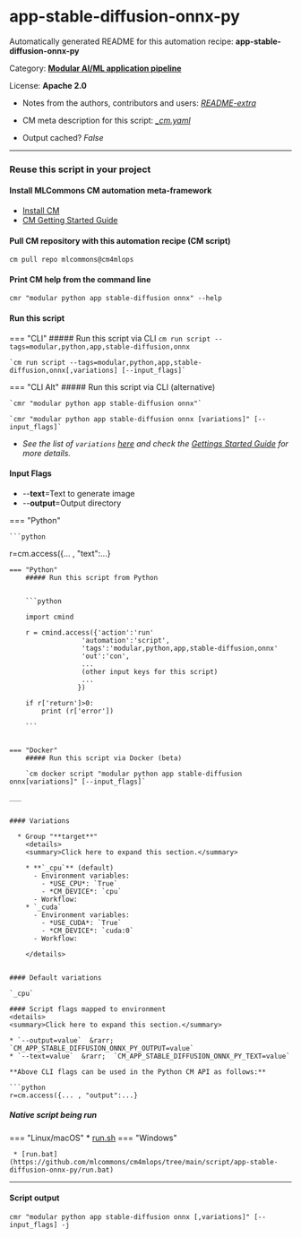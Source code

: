 # app-stable-diffusion-onnx-py
Automatically generated README for this automation recipe: **app-stable-diffusion-onnx-py**

Category: **[Modular AI/ML application pipeline](..)**

License: **Apache 2.0**

* Notes from the authors, contributors and users: [*README-extra*](https://github.com/mlcommons/cm4mlops/tree/main/script/app-stable-diffusion-onnx-py/README-extra.md)

* CM meta description for this script: *[_cm.yaml](https://github.com/mlcommons/cm4mlops/tree/main/script/app-stable-diffusion-onnx-py/_cm.yaml)*
* Output cached? *False*

---
### Reuse this script in your project

#### Install MLCommons CM automation meta-framework

* [Install CM](https://docs.mlcommons.org/ck/install)
* [CM Getting Started Guide](https://docs.mlcommons.org/ck/getting-started/)

#### Pull CM repository with this automation recipe (CM script)

```cm pull repo mlcommons@cm4mlops```

#### Print CM help from the command line

````cmr "modular python app stable-diffusion onnx" --help````

#### Run this script

=== "CLI"
    ##### Run this script via CLI
    `cm run script --tags=modular,python,app,stable-diffusion,onnx`

    `cm run script --tags=modular,python,app,stable-diffusion,onnx[,variations] [--input_flags]`

=== "CLI Alt"
    ##### Run this script via CLI (alternative)

    `cmr "modular python app stable-diffusion onnx"`

    `cmr "modular python app stable-diffusion onnx [variations]" [--input_flags]`


* *See the list of `variations` [here](#variations) and check the [Gettings Started Guide](https://github.com/mlcommons/ck/blob/dev/docs/getting-started.md) for more details.*


#### Input Flags

* --**text**=Text to generate image
* --**output**=Output directory

=== "Python"

    ```python
r=cm.access({... , "text":...}
```
=== "Python"
    ##### Run this script from Python


    ```python

    import cmind

    r = cmind.access({'action':'run'
                  'automation':'script',
                  'tags':'modular,python,app,stable-diffusion,onnx'
                  'out':'con',
                  ...
                  (other input keys for this script)
                  ...
                 })

    if r['return']>0:
        print (r['error'])

    ```


=== "Docker"
    ##### Run this script via Docker (beta)

    `cm docker script "modular python app stable-diffusion onnx[variations]" [--input_flags]`

___


#### Variations

  * Group "**target**"
    <details>
    <summary>Click here to expand this section.</summary>

    * **`_cpu`** (default)
      - Environment variables:
        - *USE_CPU*: `True`
        - *CM_DEVICE*: `cpu`
      - Workflow:
    * `_cuda`
      - Environment variables:
        - *USE_CUDA*: `True`
        - *CM_DEVICE*: `cuda:0`
      - Workflow:

    </details>


#### Default variations

`_cpu`

#### Script flags mapped to environment
<details>
<summary>Click here to expand this section.</summary>

* `--output=value`  &rarr;  `CM_APP_STABLE_DIFFUSION_ONNX_PY_OUTPUT=value`
* `--text=value`  &rarr;  `CM_APP_STABLE_DIFFUSION_ONNX_PY_TEXT=value`

**Above CLI flags can be used in the Python CM API as follows:**

```python
r=cm.access({... , "output":...}
```

</details>


##### Native script being run
=== "Linux/macOS"
     * [run.sh](https://github.com/mlcommons/cm4mlops/tree/main/script/app-stable-diffusion-onnx-py/run.sh)
=== "Windows"

     * [run.bat](https://github.com/mlcommons/cm4mlops/tree/main/script/app-stable-diffusion-onnx-py/run.bat)
___
#### Script output
`cmr "modular python app stable-diffusion onnx [,variations]" [--input_flags] -j`